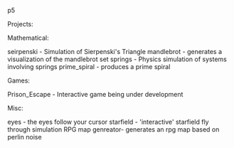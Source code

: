 

p5

Projects:

Mathematical:

seirpenski - Simulation of Sierpenski's Triangle mandlebrot - generates a visualization of the mandlebrot set springs - Physics simulation of systems involving springs prime_spiral - produces a prime spiral

Games:

Prison_Escape - Interactive game being under development

Misc:

eyes - the eyes follow your cursor starfield - 'interactive' starfield fly through simulation RPG map genreator- generates an rpg map based on perlin noise

